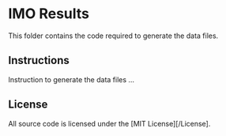 # IMO Results

This folder contains the code required to generate the data files.

## Instructions

Instruction to generate the data files ...

## License

All source code is licensed under the [MIT License][/License].
